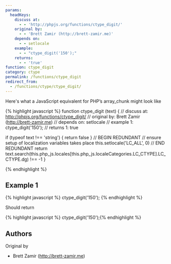 ```yaml
---
params:
  headKeys:
    discuss at:
      - - 'http://phpjs.org/functions/ctype_digit/'
    original by:
      - - 'Brett Zamir (http://brett-zamir.me)'
    depends on:
      - - setlocale
    example:
      - - "ctype_digit('150');"
    returns:
      - - 'true'
function: ctype_digit
category: ctype
permalink: /functions/ctype_digit
redirect_from:
  - /functions/ctype/ctype_digit/
---
```


<!-- WARNING! This file is auto generated by `npm run web:inject`, do not edit by hand -->

Here's what a JavaScript equivalent for PHP’s array_chunk might look like

{% highlight javascript %}
function ctype_digit (text) {
  //  discuss at: http://phpjs.org/functions/ctype_digit/
  // original by: Brett Zamir (http://brett-zamir.me)
  //  depends on: setlocale
  //   example 1: ctype_digit('150');
  //   returns 1: true

  if (typeof text !== 'string') {
    return false
  }
  // BEGIN REDUNDANT
  // ensure setup of localization variables takes place
  this.setlocale('LC_ALL', 0)
  // END REDUNDANT
  return text.search(this.php_js.locales[this.php_js.localeCategories.LC_CTYPE].LC_CTYPE.dg) !== -1
}

{% endhighlight %}

## Example 1

{% highlight javascript %}
ctype_digit('150');
{% endhighlight %}

Should return

{% highlight javascript %}
ctype_digit('150');{% endhighlight %}


## Authors


Original by

- Brett Zamir (http://brett-zamir.me)

